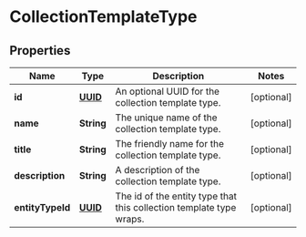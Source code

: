 

# CollectionTemplateType

## Properties

Name | Type | Description | Notes
------------ | ------------- | ------------- | -------------
**id** | [**UUID**](UUID.md) | An optional UUID for the collection template type. |  [optional]
**name** | **String** | The unique name of the collection template type. |  [optional]
**title** | **String** | The friendly name for the collection template type. |  [optional]
**description** | **String** | A description of the collection template type. |  [optional]
**entityTypeId** | [**UUID**](UUID.md) | The id of the entity type that this collection template type wraps. |  [optional]




